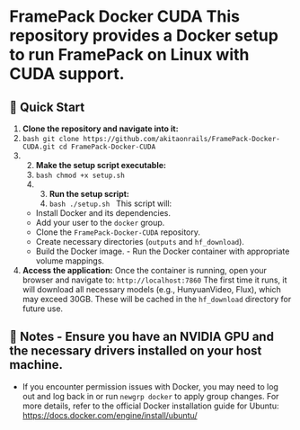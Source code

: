 # FramePack Docker CUDA This repository provides a Docker setup to run FramePack on Linux with CUDA support. 
## 🚀 Quick Start 
1. **Clone the repository and navigate into it:**
2. ```bash git clone https://github.com/akitaonrails/FramePack-Docker-CUDA.git cd FramePack-Docker-CUDA ```
3. 2. **Make the setup script executable:**
   3. ```bash chmod +x setup.sh ```
   4. 3. **Run the setup script:**
      4. ```bash ./setup.sh ```
   This script will:
   - Install Docker and its dependencies.
   - Add your user to the `docker` group.
   - Clone the `FramePack-Docker-CUDA` repository.
   - Create necessary directories (`outputs` and `hf_download`).
   - Build the Docker image. - Run the Docker container with appropriate volume mappings.
 4. **Access the application:**
    Once the container is running, open your browser and navigate to:
    ``` http://localhost:7860 ```
    The first time it runs, it will download all necessary models (e.g., HunyuanVideo, Flux), which may exceed 30GB. These will be cached in the `hf_download` directory for future use.
## 📝 Notes - Ensure you have an NVIDIA GPU and the necessary drivers installed on your host machine. 
- If you encounter permission issues with Docker, you may need to log out and log back in or run `newgrp docker` to apply group changes. For more details, refer to the official Docker installation guide for Ubuntu: https://docs.docker.com/engine/install/ubuntu/

